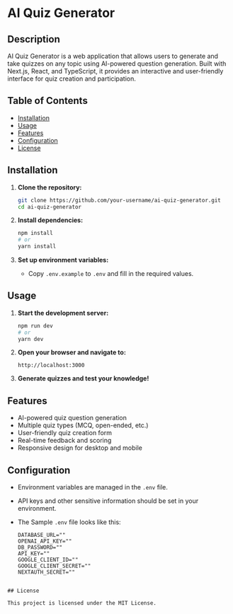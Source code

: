# AI Quiz Generator

## Description

AI Quiz Generator is a web application that allows users to generate and take quizzes on any topic using AI-powered question generation. Built with Next.js, React, and TypeScript, it provides an interactive and user-friendly interface for quiz creation and participation.

## Table of Contents

- [Installation](#installation)
- [Usage](#usage)
- [Features](#features)
- [Configuration](#configuration)
- [License](#license)

## Installation

1. **Clone the repository:**

   ```bash
   git clone https://github.com/your-username/ai-quiz-generator.git
   cd ai-quiz-generator
   ```

2. **Install dependencies:**

   ```bash
   npm install
   # or
   yarn install
   ```

3. **Set up environment variables:**
   - Copy `.env.example` to `.env` and fill in the required values.

## Usage

1. **Start the development server:**

   ```bash
   npm run dev
   # or
   yarn dev
   ```

2. **Open your browser and navigate to:**

   ```
   http://localhost:3000
   ```

3. **Generate quizzes and test your knowledge!**

## Features

- AI-powered quiz question generation
- Multiple quiz types (MCQ, open-ended, etc.)
- User-friendly quiz creation form
- Real-time feedback and scoring
- Responsive design for desktop and mobile

## Configuration

- Environment variables are managed in the `.env` file.
- API keys and other sensitive information should be set in your environment.
- The Sample `.env` file looks like this:

  ```env
  DATABASE_URL=""
  OPENAI_API_KEY=""
  DB_PASSWORD=""
  API_KEY=""
  GOOGLE_CLIENT_ID=""
  GOOGLE_CLIENT_SECRET=""
  NEXTAUTH_SECRET=""
  ```

```

## License

This project is licensed under the MIT License.
```
